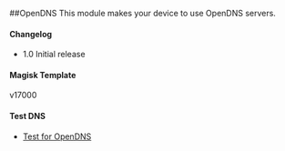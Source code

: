 ##OpenDNS
This module makes your device to use OpenDNS servers.

#### Changelog
* 1.0 Initial release

#### Magisk Template
v17000

#### Test DNS

* [Test for OpenDNS](http://www.internetbadguys.com)